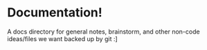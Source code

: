 # Documentation!

A docs directory for general notes, brainstorm, and other non-code ideas/files we want backed up by git :]
